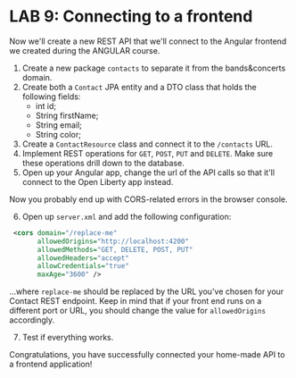 # LAB 9: Connecting to a frontend

Now we'll create a new REST API that we'll connect to the Angular frontend we created during the ANGULAR course.

1. Create a new package `contacts` to separate it from the bands&concerts domain.
1. Create both a `Contact` JPA entity and a DTO class that holds the following fields:
   * int id;
   * String firstName;
   * String email;
   * String color;
1. Create a `ContactResource` class and connect it to the `/contacts` URL.
2. Implement REST operations for `GET`, `POST`, `PUT` and `DELETE`. Make sure these operations drill down to the database.
3. Open up your Angular app, change the url of the API calls so that it'll connect to the Open Liberty app instead.

Now you probably end up with CORS-related errors in the browser console.

6. Open up `server.xml` and add the following configuration:

```xml
 <cors domain="/replace-me"
       allowedOrigins="http://localhost:4200"
       allowedMethods="GET, DELETE, POST, PUT"
       allowedHeaders="accept"
       allowCredentials="true"
       maxAge="3600" />
```
...where `replace-me` should be replaced by the URL you've chosen for your Contact REST endpoint.
Keep in mind that if your front end runs on a different port or URL, you should change the value for `allowedOrigins` accordingly.

7. Test if everything works.

Congratulations, you have successfully connected your home-made API to a frontend application!
